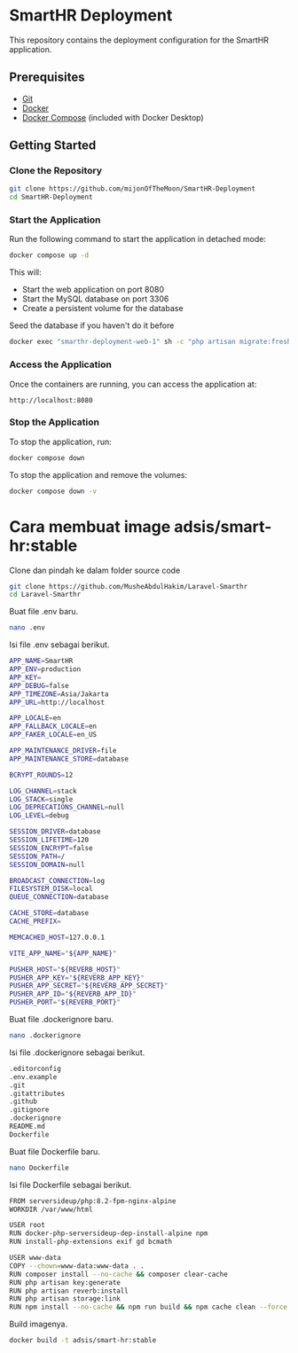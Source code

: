 # SmartHR Deployment

This repository contains the deployment configuration for the SmartHR application.

## Prerequisites

- [Git](https://git-scm.com/downloads)
- [Docker](https://www.docker.com/products/docker-desktop/)
- [Docker Compose](https://docs.docker.com/compose/install/) (included with Docker Desktop)

## Getting Started

### Clone the Repository

```bash
git clone https://github.com/mijonOfTheMoon/SmartHR-Deployment
cd SmartHR-Deployment
```

### Start the Application

Run the following command to start the application in detached mode:

```bash
docker compose up -d
```

This will:
- Start the web application on port 8080
- Start the MySQL database on port 3306
- Create a persistent volume for the database

Seed the database if you haven't do it before

```bash
docker exec "smarthr-deployment-web-1" sh -c "php artisan migrate:fresh --seed --force && php artisan module:migrate --all --seed --force"
```

### Access the Application

Once the containers are running, you can access the application at:

```
http://localhost:8080
```

### Stop the Application

To stop the application, run:

```bash
docker compose down
```

To stop the application and remove the volumes:

```bash
docker compose down -v
```

# Cara membuat image adsis/smart-hr:stable

Clone dan pindah ke dalam folder source code

```bash
git clone https://github.com/MusheAbdulHakim/Laravel-Smarthr
cd Laravel-Smarthr
```

Buat file .env baru.

```bash
nano .env
```

Isi file .env sebagai berikut.

```bash
APP_NAME=SmartHR
APP_ENV=production
APP_KEY=
APP_DEBUG=false
APP_TIMEZONE=Asia/Jakarta
APP_URL=http://localhost

APP_LOCALE=en
APP_FALLBACK_LOCALE=en
APP_FAKER_LOCALE=en_US

APP_MAINTENANCE_DRIVER=file
APP_MAINTENANCE_STORE=database

BCRYPT_ROUNDS=12

LOG_CHANNEL=stack
LOG_STACK=single
LOG_DEPRECATIONS_CHANNEL=null
LOG_LEVEL=debug

SESSION_DRIVER=database
SESSION_LIFETIME=120
SESSION_ENCRYPT=false
SESSION_PATH=/
SESSION_DOMAIN=null

BROADCAST_CONNECTION=log
FILESYSTEM_DISK=local
QUEUE_CONNECTION=database

CACHE_STORE=database
CACHE_PREFIX=

MEMCACHED_HOST=127.0.0.1

VITE_APP_NAME="${APP_NAME}"

PUSHER_HOST="${REVERB_HOST}"
PUSHER_APP_KEY="${REVERB_APP_KEY}"
PUSHER_APP_SECRET="${REVERB_APP_SECRET}"
PUSHER_APP_ID="${REVERB_APP_ID}"
PUSHER_PORT="${REVERB_PORT}"
```
Buat file .dockerignore baru.

```bash
nano .dockerignore
```

Isi file .dockerignore sebagai berikut.

```bash
.editorconfig
.env.example
.git
.gitattributes
.github
.gitignore
.dockerignore
README.md
Dockerfile
```

Buat file Dockerfile baru.

```bash
nano Dockerfile
```

Isi file Dockerfile sebagai berikut.

```bash
FROM serversideup/php:8.2-fpm-nginx-alpine
WORKDIR /var/www/html

USER root
RUN docker-php-serversideup-dep-install-alpine npm
RUN install-php-extensions exif gd bcmath

USER www-data
COPY --chown=www-data:www-data . .
RUN composer install --no-cache && composer clear-cache
RUN php artisan key:generate
RUN php artisan reverb:install
RUN php artisan storage:link
RUN npm install --no-cache && npm run build && npm cache clean --force && rm -rf node_modules
```

Build imagenya.

```bash
docker build -t adsis/smart-hr:stable
```